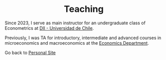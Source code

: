 
<!-- # <center> Matías Reyes Labbé </center> -->
# <center> Teaching </center>

Since 2023, I serve as main instructor for an undergraduate class of Econometrics at [DII - Universidad de Chile](https://www.dii.uchile.cl/english/).<br>

Previously, I was TA for introductory, intermediate and advanced courses in microeconomics and macroeconomics at the [Economics Department](https://econ.uchile.cl).<br>



Go back to [Personal Site](https://mreyeslabbe.github.io/)
